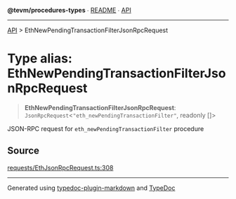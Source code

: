 **@tevm/procedures-types** ∙ [README](../README.md) ∙ [API](../API.md)

***

[API](../API.md) > EthNewPendingTransactionFilterJsonRpcRequest

# Type alias: EthNewPendingTransactionFilterJsonRpcRequest

> **EthNewPendingTransactionFilterJsonRpcRequest**: `JsonRpcRequest`\<`"eth_newPendingTransactionFilter"`, readonly []\>

JSON-RPC request for `eth_newPendingTransactionFilter` procedure

## Source

[requests/EthJsonRpcRequest.ts:308](https://github.com/evmts/tevm-monorepo/blob/main/packages/procedures-types/src/requests/EthJsonRpcRequest.ts#L308)

***
Generated using [typedoc-plugin-markdown](https://www.npmjs.com/package/typedoc-plugin-markdown) and [TypeDoc](https://typedoc.org/)
